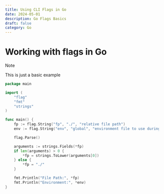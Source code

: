 ```yaml
---
title: Using CLI Flags in Go
date: 2024-05-01
description: Go Flags Basics
draft: false
category: Go
---
```


# Working with flags in Go

> [!Note]
> This is just a basic example

```go
package main

import (
	"flag"
	"fmt"
	"strings"
)

func main() {
	fp := flag.String("fp", "./", "relative file path")
	env := flag.String("env", "global", "environment file to use during the call")

	flag.Parse()

	arguments := strings.Fields(*fp)
	if len(arguments) > 0 {
		*fp = strings.ToLower(arguments[0])
	} else {
		*fp = "./"
	}

	fmt.Println("File Path:", *fp)
	fmt.Println("Environment:", *env)
}
```
